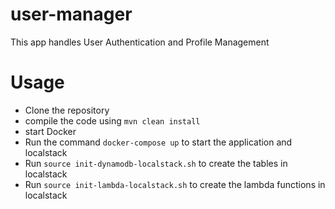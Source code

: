 # user-manager
This app handles User Authentication and Profile Management

# Usage
- Clone the repository
- compile the code using `mvn clean install`
- start Docker
- Run the command `docker-compose up` to start the application and localstack
- Run `source init-dynamodb-localstack.sh` to create the tables in localstack
- Run `source init-lambda-localstack.sh` to create the lambda functions in localstack